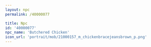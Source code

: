 ```yaml
---
layout: npc
permalink: /40000077

title: Npc
id: '40000077'
npc_name: 'Butchered Chicken'
icon_url: 'portrait/mob/21000157_m_chickenbracejeansbrown_p.png'
---
```

